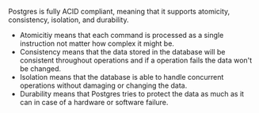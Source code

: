 Postgres is fully ACID compliant, meaning that it supports atomicity, consistency, isolation, and durability.

- Atomicitiy means that each command is processed as a single instruction not matter how complex it might be.
- Consistency means that the data stored in the database will be consistent throughout operations and if a operation fails the data won't be changed.
- Isolation means that the database is able to handle concurrent operations without damaging or changing the data.
- Durability means that Postgres tries to protect the data as much as it can in case of a hardware or software failure.